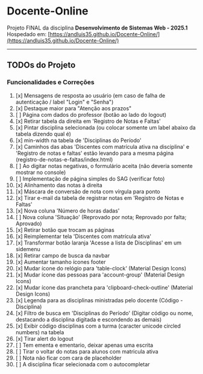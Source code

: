 # Docente-Online

Projeto FINAL da disciplina **Desenvolvimento de Sistemas Web - 2025.1**  
Hospedado em: [https://andluis35.github.io/Docente-Online/](https://andluis35.github.io/Docente-Online/)

---

## TODOs do Projeto

### Funcionalidades e Correções

1. [x] Mensagens de resposta ao usuário (em caso de falha de autenticação / label "Login" e "Senha")
2. [x] Destaque maior para "Atenção aos prazos"
3. [ ] Página com dados do professor (botão ao lado do logout)
4. [x] Retirar tabela da direita em 'Registro de Notas e Faltas'
5. [x] Pintar disciplina selecionada (ou colocar somente um label abaixo da tabela dizendo qual é)
6. [x] min-width na tabela de 'Disciplinas do Período'
7. [x] Caminhos das abas 'Discentes com matrícula ativa na disciplina' e 'Registro de notas e faltas' estão levando para a mesma página (registro-de-notas-e-faltas/index.html)
8. [ ] Ao digitar notas negativas, o formulário aceita (não deveria somente mostrar no console)
9. [ ] Implementação de página simples do SAG (verificar foto)
10. [x] Alinhamento das notas à direita
11. [x] Máscara de conversão de nota com vírgula para ponto
12. [x] Tirar e-mail da tabela de registrar notas em 'Registro de Notas e Faltas'
13. [x] Nova coluna 'Número de horas dadas'
14. [ ] Nova coluna 'Situação' (Reprovado por nota; Reprovado por falta; Aprovado)
15. [x] Retirar botão que trocam as páginas
16. [x] Reimplementar tela 'Discentes com matrícula ativa'
17. [x] Transformar botão laranja 'Acesse a lista de Disciplinas' em um sidemenu
18. [x] Retirar campo de busca da navbar
19. [x] Aumentar tamanho ícones footer
20. [x] Mudar ícone do relógio para 'table-clock' (Material Design Icons)
21. [x] Mudar ícone das pessoas para 'account-group' (Material Design Icons)
22. [x] Mudar ícone das prancheta para 'clipboard-check-outline' (Material Design Icons)
23. [x] Legenda para as disciplinas ministradas pelo docente (Código - Disciplina)
24. [x] Filtro de busca em 'Disciplinas do Período' (Digitar código ou nome, destacando a disciplina digitada e escondendo as demais)
25. [x] Exibir código disciplinas com a turma (caracter unicode circled numbers) na tabela
26. [x] Tirar alert do logout
27. [ ] Tem ementa e ementario, deixar apenas uma escrita
28. [ ] Tirar o voltar do notas para alunos com matricula ativa
29. [ ] Nota não ficar com cara de placeholder
30. [ ] A disciplina ficar selecionada com o autocompletar

